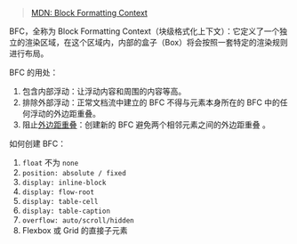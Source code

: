> [MDN: Block Formatting Context](https://developer.mozilla.org/zh-CN/docs/Web/Guide/CSS/Block_formatting_context)

BFC，全称为 Block Formatting Context（块级格式化上下文）：它定义了一个独立的渲染区域，在这个区域内，内部的盒子（Box）将会按照一套特定的渲染规则进行布局。

BFC 的用处：
1. 包含内部浮动：让浮动内容和周围的内容等高。
2. 排除外部浮动：正常文档流中建立的 BFC 不得与元素本身所在的 BFC 中的任何浮动的外边距重叠。
3. 阻止[外边距重叠](https://developer.mozilla.org/zh-CN/docs/Web/CSS/CSS_box_model/Mastering_margin_collapsing)：创建新的 BFC 避免两个相邻元素之间的外边距重叠 。

如何创建 BFC：
1. `float` 不为 `none`
2. `position: absolute / fixed`
3. `display: inline-block`
3. `display: flow-root`
4. `display: table-cell`
5. `display: table-caption`
6. `overflow: auto/scroll/hidden`
7. Flexbox 或 Grid 的直接子元素
